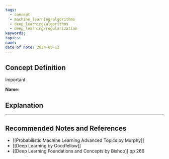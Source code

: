 ```yaml
---
tags:
  - concept
  - machine_learning/algorithms
  - deep_learning/algorithms
  - deep_learning/regularization
keywords: 
topics: 
name: 
date of note: 2024-05-12
---
```


## Concept Definition

>[!important]
>**Name**: 



## Explanation





-----------
##  Recommended Notes and References



- [[Probabilistic Machine Learning Advanced Topics by Murphy]]
- [[Deep Learning by Goodfellow]]
- [[Deep Learning Foundations and Concepts by Bishop]] pp 266
